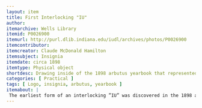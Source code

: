```yaml
---
layout: item
title: First Interlocking "IU"
author: 
itemarchive: Wells Library
itemid: P0026900
itemurl: http://purl.dlib.indiana.edu/iudl/archives/photos/P0026900
itemcontributor:
itemcreator: Claude McDonald Hamilton 
itemsubject: Insignia
itemdate: circa 1898
itemtype: Physical object
shortdesc: Drawing inside of the 1898 arbutus yearbook that represented the first interlocking IU. Claude McD. Hamilton had his name written on the bottom of this image because he was in charge of writing and compiling the information for the yearbook. 
categories: [ Practical ]
tags: [ Logo, insignia, arbutus, yearbook ]
itemabout: |
 The earliest form of an interlocking ”IU” was discovered in the 1898 arbutus. Claude McDonald Hamilton from Huntington, Indiana creatively drew this image. Before this, the I and the U had been separated and would have never been seen interlocked. Indiana’s logo would maintain it’s interlocking from then on and it would primarily be found on athletic apparel. This would be the Logo for Indiana University up to the year 1916 where it would be a newly redesigned interlocking IU. 
---
```

